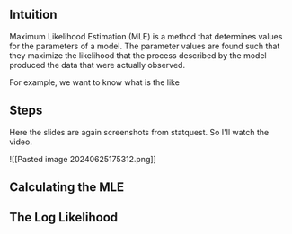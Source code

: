 ## Intuition
Maximum Likelihood Estimation (MLE) is a method that determines values for the parameters of a model.
The parameter values are found such that they maximize the likelihood that the process described by the model produced the data that were actually observed.

For example, we want to know what is the like

## Steps
Here the slides are again screenshots from statquest. So I'll watch the video.

![[Pasted image 20240625175312.png]]



## Calculating the MLE




## The Log Likelihood


